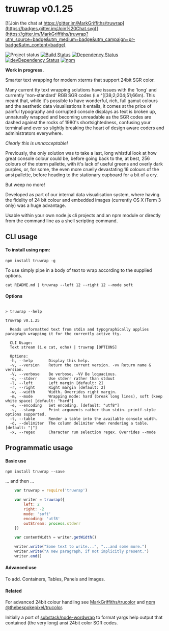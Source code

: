 # truwrap v0.1.25

[![Join the chat at https://gitter.im/MarkGriffiths/truwrap](https://badges.gitter.im/Join%20Chat.svg)](https://gitter.im/MarkGriffiths/truwrap?utm_source=badge&utm_medium=badge&utm_campaign=pr-badge&utm_content=badge)

![Project status](http://img.shields.io/badge/status-alpha-red.svg?style=flat) [![Build Status](http://img.shields.io/travis/MarkGriffiths/truwrap.svg?branch=master&style=flat)](https://travis-ci.org/MarkGriffiths/truwrap) [![Dependency Status](http://img.shields.io/david/MarkGriffiths/truwrap.svg?style=flat)](https://david-dm.org/MarkGriffiths/truwrap) [![devDependency Status](http://img.shields.io/david/dev/MarkGriffiths/truwrap.svg?style=flat)](https://david-dm.org/MarkGriffiths/truwrap#info=devDependencies) [![npm](https://img.shields.io/npm/v/truwrap.svg?style=flat)](https://www.npmjs.com/package/truwrap)

__Work in progress.__

Smarter text wrapping for modern xterms that support 24bit SGR color.

Many current tty text wrapping solutions have issues with the 'long' and currently 'non-standard' RGB SGR codes (i.e ^[[38;2;204;51;66m). This meant that, while it's possible to have wonderful, rich, full gamut colours and the aesthetic data visualisations it entails, it comes at the price of painful typography and corrupted console displays as text is broken up, unnaturally wrapped and becoming unreadable as the SGR codes are dashed against the rocks of 1980's shortsightedness, confusing your terminal and ever so slightly breaking the heart of design aware coders and administrators everywhere.

_Clearly this is unnacceptable!_

Previously, the only solution was to take a last, long whistful look at how great console colour could be, before going back to the, at best, 256 colours of the xterm pallette, with it's lack of useful greens and overly dark purples, or, for some, the even more cruelly devastating 16 colours of the ansi pallette, before heading to the stationary cupboard for a bit of a cry.

But weep no more!

Developed as part of our internal data visualisation system, where having the fidelity of 24 bit colour and embedded images (currently OS X iTerm 3 only) was a huge advantage.

Usable within your own node.js cli projects and an npm module or directly from the command line as a shell scripting command.

## CLI usage

#### To install using npm:

    npm install truwrap -g

To use simply pipe in a body of text to wrap according to the supplied options.

    cat README.md | truwrap --left 12 --right 12 --mode soft

#### Options

```console

> truwrap --help

truwrap v0.1.25

  Reads unformatted text from stdin and typographically applies paragraph wrapping it for the currently active tty.

  CLI Usage:
  Text stream (i.e cat, echo) | truwrap [OPTIONS]

  Options:
  -h, --help       Display this help.
  -v, --version    Return the current version. -vv Return name & version.
  -V, --verbose    Be verbose. -VV Be loquacious.
  -o, --stderr     Use stderr rather than stdout
  -l, --left       Left margin [default: 2]
  -r, --right      Right margin [default: 2]
  -w, --width      Width. Overrides right margin.
  -m, --mode       Wrapping mode: hard (break long lines), soft (keep white space) [default: "hard"]
  -e, --encoding   Set encoding. [default: "utf8"]
  -s, --stamp      Print arguments rather than stdin. printf-style options supported.
  -t, --table      Render a table into the available console width.
  -d, --delimiter  The column delimiter when rendering a table. [default: "|"]
  -x, --regex      Character run selection regex. Overrides --mode

```

## Programmatic usage

#### Basic use

    npm install truwrap --save

... and then ...

```js
	var truwrap = require('truwrap')

	var writer = truwrap({
		left: 2
		right: -2
		mode: 'soft'
		encoding: 'utf8'
		outStream: process.stderr
	})

	var contentWidth = writer.getWidth()

	writer.write("Some text to write...", "...and some more.")
	writer.write("A new paragraph, if not implicitly present.")
	writer.end()
```

#### Advanced use

To add. Containers, Tables, Panels and Images.

#### Related

For advanced 24bit colour handling see [MarkGriffiths/trucolor](https://github.com/MarkGriffiths/trucolor) and [npm @thebespokepixel/trucolor](https://www.npmjs.com/package/@thebespokepixel/trucolor).


Initially a port of [substack/node-wordwrap](https://github.com/substack/node-wordwrap) to format yargs help output that contained (the very long) ansi 24bit color SGR codes.
